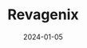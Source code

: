 ---  
layout: startup_page  
title: "Revagenix"  
id: "revagenix.com"  
permalink: "/revagenixrevagenix.com01052024/"  
website: "https://www.revagenix.com/"  
funding_round: "Series B"  
funding_amount: ""  
investors: "Tenmile, Novo Holdings"  
about: "Revagenix is a biopharmaceutical company focused on discovering and developing novel antibiotics to combat multidrug-resistant organisms. They are advancing a pipeline of antibiotic programs designed to treat infections caused by these organisms, addressing a critical unmet medical need. The company leverages a team of seasoned experts and strategic collaborations to develop next-generation antibiotic treatments."  
markets: "Biopharmaceutical, Antibiotics, Biotechnology, Pharmaceutical, Service Industry"  
hq: "San Mateo, California, United States"  
founded_year: "2019"  
linkedin: "https://www.linkedin.com/company/revagenix-inc"  
twitter: ""  
instagram: ""  
facebook: ""  
crunchbase: "https://www.crunchbase.com/organization/revagenix"  
pitchbook: "https://pitchbook.com/profiles/company/464154-22"  

date_display: "05-Jan-2024"  
date: "2024-01-05"

# SEO Optimization  
meta_title: "Revagenix - Series B"  
meta_description: "Revagenix, Revagenix is a biopharmaceutical company focused on discovering and developing novel antibiotics to combat multidrug-resistant organisms. They are adv..."  
meta_keywords: "Revagenix, Biopharmaceutical, Antibiotics, Biotechnology, Pharmaceutical, Service Industry, Series B funding"  
canonical_url: "https://startup.projectstartups.com/revagenixrevagenix.com01052024/"  
---